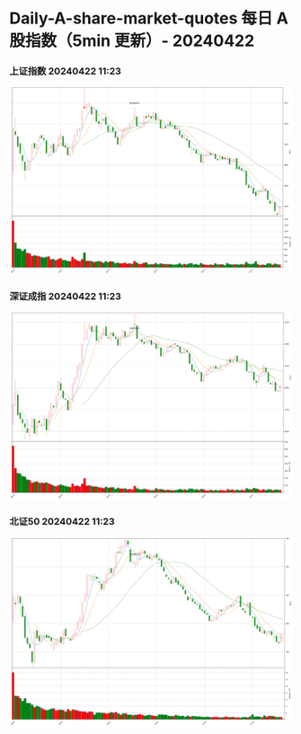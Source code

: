 
# Daily-A-share-market-quotes 每日 A 股指数（5min 更新）- 20240422

### 上证指数 20240422 11:23
![](./fig/2024/4/20240422-sh000001.png)

### 深证成指 20240422 11:23
![](./fig/2024/4/20240422-sz399001.png)

### 北证50 20240422 11:23
![](./fig/2024/4/20240422-bj899050.png)
